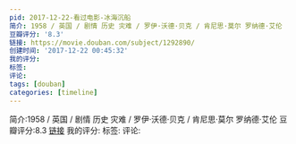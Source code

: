 ```yaml
---
pid: 2017-12-22-看过电影-冰海沉船
简介: 1958 / 英国 / 剧情 历史 灾难 / 罗伊·沃德·贝克 / 肯尼思·莫尔 罗纳德·艾伦
豆瓣评分: '8.3'
链接: https://movie.douban.com/subject/1292890/
创建时间: '2017-12-22 00:45:32'
我的评分:
标签:
评论:
tags: [douban]
categories: [timeline]
---
```

简介:1958 / 英国 / 剧情 历史 灾难 / 罗伊·沃德·贝克 / 肯尼思·莫尔 罗纳德·艾伦
豆瓣评分:8.3
[链接](https://movie.douban.com/subject/1292890/)
我的评分:
标签:
评论:
